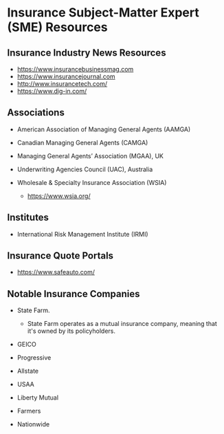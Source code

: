 
# Insurance Subject-Matter Expert (SME) Resources


## Insurance Industry News Resources
- https://www.insurancebusinessmag.com
- https://www.insurancejournal.com
- http://www.insurancetech.com/
- https://www.dig-in.com/



## Associations
- American Association of Managing General Agents (AAMGA)

- Canadian Managing General Agents (CAMGA)

- Managing General Agents’ Association (MGAA), UK

- Underwriting Agencies Council (UAC), Australia

- Wholesale & Specialty Insurance Association (WSIA)
  + https://www.wsia.org/


## Institutes
-  International Risk Management Institute (IRMI)


## Insurance Quote Portals
- https://www.safeauto.com/





## Notable Insurance Companies
- State Farm. 
  + State Farm operates as a mutual insurance company, meaning that it's owned by its policyholders.

- GEICO
    
- Progressive

- Allstate

- USAA
    
- Liberty Mutual
  
- Farmers

- Nationwide
